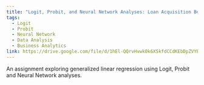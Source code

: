 ```yaml
---
title: "Logit, Probit, and Neural Network Analyses: Loan Acquisition Behavior"
tags:
  - Logit
  - Probit
  - Neural Network
  - Data Analysis
  - Business Analytics
link: https://drive.google.com/file/d/1hEl-QQrvHvwk0k6X5kfdCCdKEbDpZVYB/view?usp=sharing
---
```

An assignment exploring generalized linear regression using Logit, Probit and Neural Network analyses.

